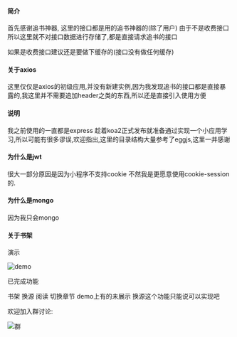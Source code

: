 #### 简介

首先感谢追书神器, 这里的接口都是用的追书神器的(除了用户) 由于不是收费接口所以这里就不对接口数据进行存储了,都是直接请求追书的接口

如果是收费接口建议还是要做下缓存的(接口没有做任何缓存)


#### 关于axios

这里仅仅是axios的初级应用,并没有新建实例,因为我发现追书的接口都是直接暴露的,我这里并不需要追加header之类的东西,所以还是直接引入使用方便

#### 说明

我之前使用的一直都是express 趁着koa2正式发布就准备通过实现一个小应用学习,所以可能有很多谬误,欢迎指出,这里的目录结构大量参考了eggjs,这里一并感谢

#### 为什么是jwt

很大一部分原因是因为小程序不支持cookie 不然我是更愿意使用cookie-session的.

#### 为什么是mongo

因为我只会mongo

#### 关于书架


演示

![demo](https://ooo.0o0.ooo/2017/04/23/58fc43dd29072.gif)


已完成功能

书架 换源 阅读 切换章节 demo上有的未展示 换源这个功能只能说可以实现吧

欢迎加入群讨论:

![群](https://camo.githubusercontent.com/a63f5178a3128dd2bdff9e7f358e66217de27dd2/68747470733a2f2f6f6f6f2e306f302e6f6f6f2f323031372f30312f31382f353837663331346538616335612e706e67)
